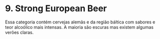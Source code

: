 # 9. Strong European Beer

Essa categoria contém cervejas alemãs e da região báltica com sabores e teor alcoólico mais intensas. A maioria são escuras mas existem algumas verões claras.
